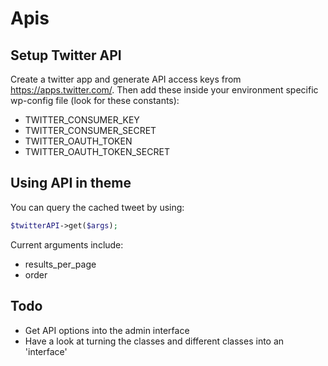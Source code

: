 # Apis

## Setup Twitter API

Create a twitter app and generate API access keys from https://apps.twitter.com/. Then add these inside your environment specific wp-config file (look for these constants):

- TWITTER_CONSUMER_KEY
- TWITTER_CONSUMER_SECRET
- TWITTER_OAUTH_TOKEN
- TWITTER_OAUTH_TOKEN_SECRET

## Using API in theme

You can query the cached tweet by using:

```php
$twitterAPI->get($args);
```
Current arguments include:

- results_per_page
- order


## Todo

- Get API options into the admin interface
- Have a look at turning the classes and different classes into an 'interface'
